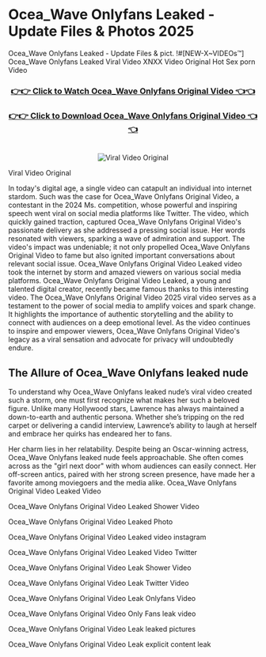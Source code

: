 # Ocea_Wave Onlyfans Leaked - Update Files & Photos 2025

Ocea_Wave Onlyfans Leaked - Update Files & pict. !#[NEW-X~VIDEOs™] Ocea_Wave Onlyfans Leaked Viral Video XNXX Video Original Hot Sex porn Video
<br>
<div align="center">
<h3><a href="https://links2leaks.com/ocea_wave" rel="nofollow">👉👉 Click to Watch Ocea_Wave Onlyfans Original Video 👈👈</a></h3>
<h3><a href="https://links2leaks.com/ocea_wave" rel="nofollow">👉👉 Click to Download Ocea_Wave Onlyfans Original Video 👈👈</a></h3>
<br>
<a href="https://links2leaks.com/ocea_wave" rel="nofollow"><img src="https://i.ibb.co/Gkj2r4b/banner.png" alt="Viral Video Original" style="max-width: 100%; display: inline-block;" data-target="animated-image.originalImage"></a>
</div>

Viral Video Original

In today's digital age, a single video can catapult an individual into internet stardom. Such was the case for Ocea_Wave Onlyfans Original Video, a contestant in the 2024 Ms. competition, whose powerful and inspiring speech went viral on social media platforms like Twitter.
The video, which quickly gained traction, captured Ocea_Wave Onlyfans Original Video's passionate delivery as she addressed a pressing social issue. Her words resonated with viewers, sparking a wave of admiration and support. The video's impact was undeniable; it not only propelled Ocea_Wave Onlyfans Original Video to fame but also ignited important conversations about relevant social issue.
Ocea_Wave Onlyfans Original Video Leaked video took the internet by storm and amazed viewers on various social media platforms. Ocea_Wave Onlyfans Original Video Leaked, a young and talented digital creator, recently became famous thanks to this interesting video.
The Ocea_Wave Onlyfans Original Video 2025 viral video serves as a testament to the power of social media to amplify voices and spark change. It highlights the importance of authentic storytelling and the ability to connect with audiences on a deep emotional level. As the video continues to inspire and empower viewers, Ocea_Wave Onlyfans Original Video's legacy as a viral sensation and advocate for privacy will undoubtedly endure.

<h2>The Allure of Ocea_Wave Onlyfans leaked nude</h2>


To understand why Ocea_Wave Onlyfans leaked nude’s viral video created such a storm, one must first recognize what makes her such a beloved figure. Unlike many Hollywood stars, Lawrence has always maintained a down-to-earth and authentic persona. Whether she’s tripping on the red carpet or delivering a candid interview, Lawrence’s ability to laugh at herself and embrace her quirks has endeared her to fans.

Her charm lies in her relatability. Despite being an Oscar-winning actress, Ocea_Wave Onlyfans leaked nude feels approachable. She often comes across as the "girl next door" with whom audiences can easily connect. Her off-screen antics, paired with her strong screen presence, have made her a favorite among moviegoers and the media alike.
Ocea_Wave Onlyfans Original Video Leaked Video

Ocea_Wave Onlyfans Original Video Leaked Shower Video

Ocea_Wave Onlyfans Original Video Leaked Photo

Ocea_Wave Onlyfans Original Video Leaked video instagram

Ocea_Wave Onlyfans Original Video Leaked Video Twitter

Ocea_Wave Onlyfans Original Video Leak Shower Video

Ocea_Wave Onlyfans Original Video Leak Twitter Video

Ocea_Wave Onlyfans Original Video Leak Onlyfans Video

Ocea_Wave Onlyfans Original Video Only Fans leak video

Ocea_Wave Onlyfans Original Video Leak leaked pictures

Ocea_Wave Onlyfans Original Video Leak explicit content leak